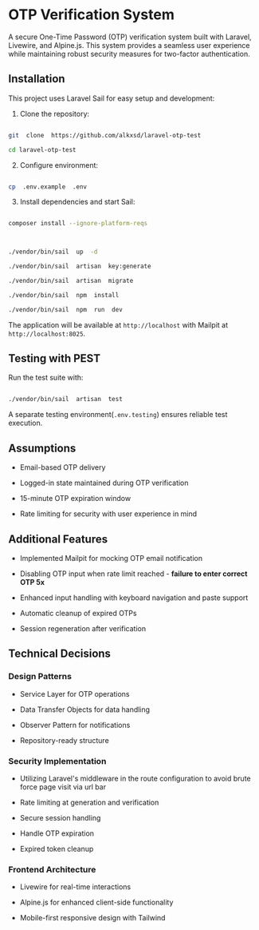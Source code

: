 
# OTP Verification System



A secure One-Time Password (OTP) verification system built with Laravel, Livewire, and Alpine.js. This system provides a seamless user experience while maintaining robust security measures for two-factor authentication.



## Installation



This project uses Laravel Sail for easy setup and development:



1. Clone the repository:

```bash

git  clone  https://github.com/alkxsd/laravel-otp-test

cd laravel-otp-test

```



2. Configure environment:

```bash

cp  .env.example  .env

```



3. Install dependencies and start Sail:

```bash

composer install --ignore-platform-reqs



./vendor/bin/sail  up  -d

./vendor/bin/sail  artisan  key:generate

./vendor/bin/sail  artisan  migrate

./vendor/bin/sail  npm  install

./vendor/bin/sail  npm  run  dev

```



The application will be available at `http://localhost` with Mailpit at `http://localhost:8025`.



## Testing with PEST


Run the test suite with:

```bash

./vendor/bin/sail  artisan  test

```



A separate testing environment(`.env.testing`) ensures reliable test execution.



## Assumptions

-  Email-based OTP delivery

- Logged-in state maintained during OTP verification

- 15-minute OTP expiration window

- Rate limiting for security with user experience in mind



## Additional Features

 - Implemented Mailpit for mocking OTP email notification

- Disabling OTP input when rate limit reached - **failure to enter correct OTP 5x**

-  Enhanced input handling with keyboard navigation and paste support

-  Automatic cleanup of expired OTPs

- Session regeneration after verification



## Technical Decisions



### Design Patterns

- Service Layer for OTP operations

- Data Transfer Objects for data handling

- Observer Pattern for notifications

- Repository-ready structure



### Security Implementation
- Utilizing Laravel's middleware in the route configuration to avoid brute force page visit via url bar

- Rate limiting at generation and verification

- Secure session handling

- Handle OTP expiration

- Expired token cleanup



### Frontend Architecture

- Livewire for real-time interactions

- Alpine.js for enhanced client-side functionality

- Mobile-first responsive design with Tailwind
